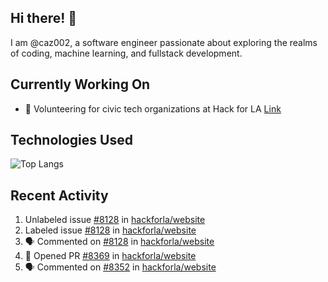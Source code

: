 ## Hi there! 👋

I am @caz002, a software engineer passionate about exploring the realms of coding, machine learning, and fullstack development. 

## Currently Working On
- 🤝 Volunteering for civic tech organizations at Hack for LA [Link](https://github.com/hackforla/website)

## Technologies Used
![Top Langs](https://github-readme-stats.vercel.app/api/top-langs/?username=caz002&layout=compact)

## Recent Activity
<!--START_SECTION:activity-->
1.  Unlabeled issue [#8128](https://github.com/hackforla/website/issues/8128) in [hackforla/website](https://github.com/hackforla/website)
2.  Labeled issue [#8128](https://github.com/hackforla/website/issues/8128) in [hackforla/website](https://github.com/hackforla/website)
3. 🗣 Commented on [#8128](https://github.com/hackforla/website/issues/8128#issuecomment-3393608393) in [hackforla/website](https://github.com/hackforla/website)
4. 💪 Opened PR [#8369](undefined) in [hackforla/website](https://github.com/hackforla/website)
5. 🗣 Commented on [#8352](https://github.com/hackforla/website/issues/8352#issuecomment-3387903263) in [hackforla/website](https://github.com/hackforla/website)
<!--END_SECTION:activity-->
